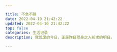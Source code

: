 ```yaml
---

title: 不急不躁
date: 2022-04-10 21:42:22
updated: 2022-04-10 21:42:22
top: false
categories: 生活记录
description: 我荒废的今日，正是昨日殒身之人祈求的明日。

---
```

